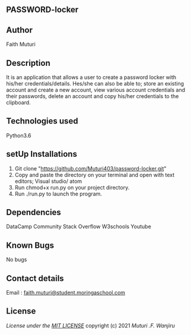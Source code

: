 ## PASSWORD-locker
## Author
Faith Muturi
## Description
It is an application that allows a user to create a password locker with his/her credentials/details. Hes/she can also be able to; store an existing account and create a new account, view various account credentials and their passwords, delete an account and copy his/her credentials to the clipboard.
## Technologies used
Python3.6
## setUp Installations
1. Git clone "https://github.com/Muturi403/password-locker.git"
2. Copy and paste the directory on your terminal and open with text editors; Visual studio/ atom
3. Run chmod+x run.py on your project directory.
4. Run ./run.py to launch the program.
## Dependencies
DataCamp Community
Stack Overflow
W3schools
Youtube
## Known Bugs
No bugs
## Contact details
Email : faith.muturi@student.moringaschool.com
## License
*License under the [MIT LICENSE](LICENSE.txt)* copyright (c) 2021
*Muturi .F. Wanjiru*